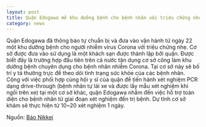 ```yaml
---
layout: post
title: Quận Edogawa mở khu dưỡng bệnh cho bệnh nhân với triệu chứng nhẹ
category: news
---
```

Quận Edogawa đã thông báo tự chuẩn bị và đưa vào vận hành từ ngày 22 một khu dưỡng bệnh cho người nhiễm virus Corona với triệu chứng nhẹ. Cơ sở được đưa vào sử dụng là một khách sạn được thành lập bởi quận. Được biết đây là trường hợp đầu tiên trên cả nước tận dụng cơ sở công làm khu dưỡng bệnh chuyên dụng cho bệnh nhân nhiễm Corona. Tại cơ sở này sẽ bố trí y tá thường trực để theo dõi tình trạng sức khỏe của các bệnh nhân. Cộng với việc phối hợp cùng hội y sĩ của quận để tiến hành xét nghiệm PCR dạng drive-through (bệnh nhân tự lái xe và được lấy mẫu xét nghiệm khi ngồi trên xe) tại một cơ sở khác, quận Edogawa nhắm đến việc hỗ trợ toàn diện cho bệnh nhân từ giai đoạn xét nghiệm đến trị bệnh. Dự tính cơ sở khám sẽ thực hiện từ 10~20 xét nghiệm 1 ngày.

Nguồn: [Báo Nikkei](https://www.nikkei.com/article/DGXMZO58321820R20C20A4L83000/)